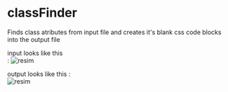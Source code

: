 # classFinder
Finds class atributes from input file and creates it's blank css code blocks into the output file 

input looks like this <br> : ![resim](https://user-images.githubusercontent.com/120812260/216043860-862aa427-15ba-484a-85b6-343d51f17234.png)

output looks like this : <br>
![resim](https://user-images.githubusercontent.com/120812260/216044624-ccad385d-743d-4bef-8b8a-801419f45c28.png)

